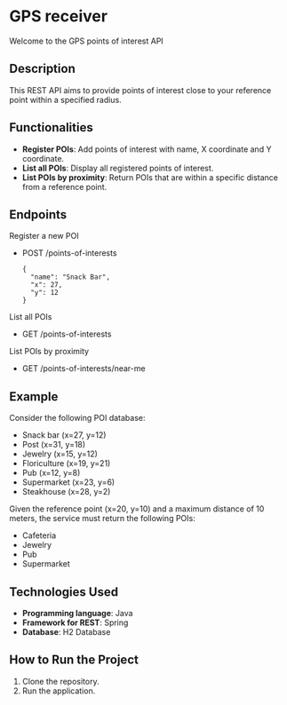 # GPS receiver

Welcome to the GPS points of interest API

## Description
This REST API aims to provide points of interest close to your reference point within a specified radius.

## Functionalities
- **Register POIs**: Add points of interest with name, X coordinate and Y coordinate.
- **List all POIs**: Display all registered points of interest.
- **List POIs by proximity**: Return POIs that are within a specific distance from a reference point.

## Endpoints

Register a new POI
- POST /points-of-interests
  ```
  {
  	"name": "Snack Bar",
  	"x": 27,
  	"y": 12
  }
  ```
  
 List all POIs
 - GET /points-of-interests
 
 List POIs by proximity
 - GET /points-of-interests/near-me

## Example
Consider the following POI database:

- Snack bar (x=27, y=12)
- Post (x=31, y=18)
- Jewelry (x=15, y=12)
- Floriculture (x=19, y=21)
- Pub (x=12, y=8)
- Supermarket (x=23, y=6)
- Steakhouse (x=28, y=2)

Given the reference point (x=20, y=10) and a maximum distance of 10 meters, the service must return the following POIs:

- Cafeteria
- Jewelry
- Pub
- Supermarket

## Technologies Used

- **Programming language**: Java
- **Framework for REST**: Spring
- **Database**: H2 Database

## How to Run the Project

1. Clone the repository.
2. Run the application.

